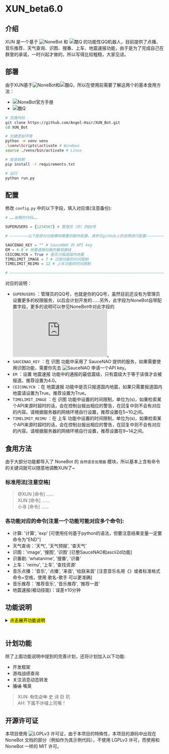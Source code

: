 # XUN_beta6.0

## 介绍

XUN 是一个基于 ![NoneBot](https://github.com/richardchien/nonebot) 和 ![酷Q](https://cqp.cc) 的功能性QQ机器人，目前提供了点播、音乐推荐、天气查询、识图、搜番、上车、地震速报功能，由于是为了完成自己在群里的承诺，一时兴起才做的，所以写得比较粗糙，大家见谅。

## 部署

由于XUN基于![NoneBot](https://github.com/richardchien/nonebot)和![酷Q](https://cqp.cc)，所以在使用前需要了解这两个的基本食用方法：

* ![NoneBot官方手册](https://nonebot.cqp.moe)
* ![酷Q](https://cqp.cc)

```bash
# 克隆代码
git clone https://github.com/Angel-Hair/XUN_Bot.git
cd XUN_Bot

# 创建虚拟环境
python -m venv venv
.\venv\Scripts\activate # Windows
source ./venv/bin/activate # Linux

# 安装依赖
pip install -r requirements.txt

# 运行
python run.py
```

## 配置

修改 `config.py` 中的以下字段，填入对应值(注意备份):

```python
# ……省略的代码……

SUPERUSERS = {1234567} # 管理员（你）的QQ号

# ————————以下是部分功能模块需要的额外配置，请参见github上的说明进行配置————————

SAUCENAO_KEY = "" # SauceNAO 的 API key
EM = 4.0 # 地震速报功能的最低震级
CEICONLYCN = True # 是否只报道国内地震
TIMELIMIT_IMAGE = 7 # 识图功能的时间限制
TIMELIMIT_REIMU = 12 # 上车功能的时间限制

# —————————————————————————————————————————————————————————————————————————
```

对应的说明：

* `SUPERUSERS` ：管理员的QQ号，也就是你的QQ号，虽然目前还没有为管理员设置更多的权限服务，以后会计划开发的……另外，此字段为NoneBot自带配置字段，更多的说明可以参见NoneBot中对此字段的![描述](https://nonebot.cqp.moe/guide/basic-configuration.html#%E9%85%8D%E7%BD%AE%E8%B6%85%E7%BA%A7%E7%94%A8%E6%88%B7)。
* `SAUCENAO_KEY` ：在 识图 功能中采用了 SauceNAO 提供的服务，如果需要使用识图功能，需要你先去 ![SauceNAO](https://saucenao.com/) 申请一个API key。
* `EM` ：设置 地震速报 功能中的通报的最低震级，只有震级大于等于该值才会被报道。推荐设置为4.0。
* `CEICONLYCN` ：在 地震速报 功能中是否只报道国内地震，如果只需要报道国内地震请设置为True。推荐设置为True。
* `TIMELIMIT_IMAGE` ：在 识图 功能中设置的时间限制，单位为(s)，如果检索某个API来源时超时的话，会在控制台报出相应的警告，在回复中则不会有对应的内容。请根据服务器的网络环境自行设置，推荐设置在5~10之间。
* `TIMELIMIT_REIMU` ：在 上车 功能中设置的时间限制，单位为(s)，如果检索某个API来源时超时的话，会在控制台报出相应的警告，在回复中则不会有对应的内容。请根据服务器的网络环境自行设置，推荐设置在9~14之间。

## 食用方法

由于大部分功能都导入了 NoneBot 的 `自然语言处理器` 模块，所以基本上含有命令的关键词就可以随意地调教XUN了~

### 标准用法[注意空格]

>@XUN [命令] ……  
>XUN [命令] ……  
>小寻 [命令] ……  

### 各功能对应的命令[注意一个功能可能对应多个命令]:

* 计算: '计算', 'exp' [可使用任何基于python的语法，但要注意结果变量一定要命令为"END"]
* 天气查询：'天气', '天气预报', '查天气'
* 识图：'image', '搜图', '识图' [已整SauceNAO和ascii2d功能]
* 识番剧: 'whatanime', '搜番', '识番'
* 上车：'reimu', '上车', '查找资源'
* 音乐点播：'音乐', '点播', '来首', '给朕来首' [注意音乐名用《》或者标准格式 命令+空格，使用 歌名-歌手 可以更准确]
* 音乐推荐：'推荐音乐', '音乐推荐', '推荐一首'
* 地震速报(被动技能)：误差±10分钟

## 功能说明

<details>
<summary><mark>点击展开功能说明</mark></summary>

### 识图

![1.png](https://i.loli.net/2020/01/04/FtiUZnSTPmCz3hJ.png)

此功能整合了以前的 SauceNAO 和 ascii2d 两个功能，主要针对ACG图像和推图，本来打算加入各主流搜索引擎识图功能的，但是发现并没用公开API，如果对接 Selenium 倒是可以实现，但是未免有点浪费资源，所以就没继续写了……

> XUN: 其实就是懒……

**需要注意的是加入了超时机制，如果 SauceNAO 和 ascii2d 其中一个在检索的时候超时则不会有对应的结果！如果需要修改超时时间，需要修改 `config.py` 中的对应值， 详细配置请参考上面 [配置](#user-content-配置) 这一节的内容。**

### 计算

![2.png](https://i.loli.net/2020/01/05/4h8uvrM5tkGQxPs.png)

任何使用 Python 来计算的公式都可以使用此功能来计算，**但要注意你所需要的计算结果一定要赋值给名为 `END` 的变量，也就是说如果你只发送命令 `1+1` 是不会有任何结果，正确的命令为 `END=1+1` 。另外如果你需要得到更多变量的值，则一定不要命令任何变量为`END`，在这种情况下，默认会回复一个包含计算过程所有变量的值空间字典。**

看到这里聪明的你可能已经猜出来了，这个功能的原理就是利用Python中的 `exec` 函数来实现的，不过不用担心安全审计问题，在执行`exec`函数前会自动调用相应的审计函数来进行检查，如果检查出可能会损害服务器的命令会进行相应的报错，并不会执行其命令。

### 音乐点播

![3.png](https://i.loli.net/2020/01/04/jqALO8ZvXmzfx6h.png)

这个基本的功能相信不用我更多的介绍了吧，**需要注意的是音乐名用《》括起来或者使用标准格式: 命令+空格，另外使用 歌名-歌手 的格式可以使结果更准确。**

### 音乐推荐

![4.png](https://i.loli.net/2020/01/04/bs9deW4gLmXPcAC.png)

输入 `对应命令 + 你需要音乐的描述` 就可以得到推荐音乐的回复，其中包含该歌曲所被包含歌单的信息。

### 搜番

![5.png](https://i.loli.net/2020/01/04/9nPh3kQM7cbz4rE.png)

该功能利用了![trace.moe](https://trace.moe/)公共API，会得到对应图片的番剧名称和时间锚点。

### 天气查询

![6.png](https://i.loli.net/2020/01/04/Sd7FZkI2w5n9c4b.png)

命令中包含‘小寻’和‘天气’这两个关键字和一个地名就可以得到对应地名的天气了。**注意只能查询国内的天气。**

### 地震速报

![7.png](https://i.loli.net/2020/01/04/rjl3mY7M4NodIct.png)

被动技能，不需要主动调用。默认情况下只会报道发生在国内的地震并且要求震级大于等于4.0，如果需要报道周边国家的地震或者需要修改最低震级，需要修改 `config.py` 中的对应值，详细配置请参考上面 [配置](#user-content-配置) 这一节的内容。

**注意启用该功能会每隔一分钟检索一次 ![国家地震台网](http://news.ceic.ac.cn/) ,比较消耗资源，如果不需要启用该功能，只需要在 `\include\plugins\` 目录下删掉对应 `ceic` 文件夹并重启XUN就可以了。**

### 上车

![8.png](https://i.loli.net/2020/01/16/J5NSW2BfbjMK6VZ.png)

注意此功能没有启用 `自然语言处理器` 模块，所以请用 `标准命令格式 + 目的地关键词` 的形式来告诉XUN你想要去的目的地。

**关于此功能我不会再有过多的描述了，请自行体会。**

</details>
<br>

## 计划功能

除了上面功能说明中提到的完善计划，还将计划加入以下功能:

* 开发框架
* 游戏战绩查询
* 关注消息动态转发
* ~~骚话~~ 嘴臭

> XUN: ~~有生之年~~ 史 诗 巨 坑  
> AH: 下属不许啵上司嘴！

## 开源许可证

本项目使用 ![LGPLv3](https://github.com/Angel-Hair/XUN_Bot/blob/master/LICENSE) 许可证，由于本项目的特殊性，本项目的源码中出现在 NoneBot 文档的部分（例如作为其示例代码），不使用 LGPLv3 许可，而使用和 NoneBot 一样的 MIT 许可。
